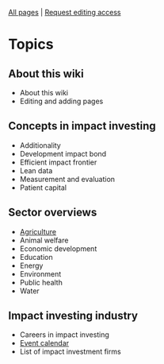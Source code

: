 <!-- TITLE: Welcome to ImpactWiki -->
<!-- SUBTITLE: A knowledgebase for impact investors, social entrepreneurs and evaluators -->

[All pages](http://impactwiki.org/all) | [Request editing access](http://impactwiki.org/request-edit-access)
# Topics
## About this wiki
* About this wiki
* Editing and adding pages

## Concepts in impact investing
* Additionality
* Development impact bond
* Efficient impact frontier
* Lean data
* Measurement and evaluation
* Patient capital

## Sector overviews
* [Agriculture](/agriculture)
* Animal welfare
* Economic development
* Education
* Energy
* Environment
* Public health
* Water

## Impact investing industry
* Careers in impact investing
* [Event calendar](/event-calendar)
* List of impact investment firms


